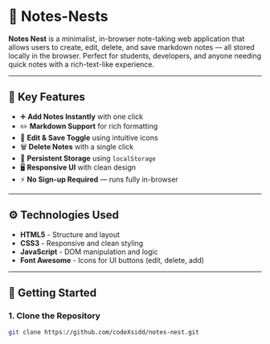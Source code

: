 # 📝 Notes-Nests

**Notes Nest** is a minimalist, in-browser note-taking web application that allows users to create, edit, delete, and save markdown notes — all stored locally in the browser. Perfect for students, developers, and anyone needing quick notes with a rich-text-like experience.

---

## 🔑 Key Features

- ➕ **Add Notes Instantly** with one click  
- ✏️ **Markdown Support** for rich formatting  
- 🔄 **Edit & Save Toggle** using intuitive icons  
- 🗑️ **Delete Notes** with a single click  
- 💾 **Persistent Storage** using `localStorage`  
- 🖥️ **Responsive UI** with clean design  
- ⚡ **No Sign-up Required** — runs fully in-browser

---

## ⚙️ Technologies Used

- **HTML5** - Structure and layout                        
- **CSS3** - Responsive and clean styling               
- **JavaScript** - DOM manipulation and logic                 
- **Font Awesome** - Icons for UI buttons (edit, delete, add)           

---

## 🚀 Getting Started

### 1. Clone the Repository

```bash
git clone https://github.com/codeXsidd/notes-nest.git
